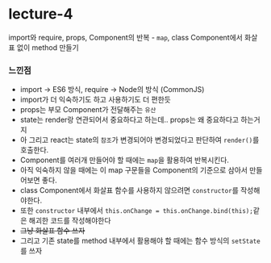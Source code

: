# lecture-4
import와 require, props, Component의 반복 - `map`, class Component에서 화살표 없이 method 만들기
<br />
### 느낀점
* import -> ES6 방식, require -> Node의 방식 (CommonJS)
* import가 더 익숙하기도 하고 사용하기도 더 편한듯
* props는 부모 Component가 전달해주는 `유산`
* state는 render랑 연관되어서 중요하다고 하는데.. props는 왜 중요하다고 하는거지
* 아 그리고 react는 state의 `참조`가 변경되어야 변경되었다고 판단하여 `render()`를 호출한다.
* Component를 여러개 만들어야 할 때에는 `map`을 활용하여 반복시킨다.
* 아직 익숙하지 않을 때에는 이 map 구문들을 Component의 기준으로 삼아서 만들어보면 좋다.
* class Component에서 화살표 함수를 사용하지 않으려면 `constructor`를 작성해야한다.
* 또한 `constructor` 내부에서 `this.onChange = this.onChange.bind(this);`같은 해괴한 코드를 작성해야한다
* ~~그냥 화살표 함수 쓰자~~
* 그리고 기존 state를 method 내부에서 활용해야 할 때에는 함수 방식의 `setState`를 쓰자